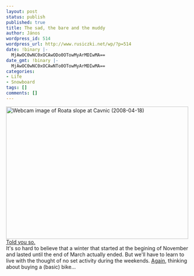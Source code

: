 ```yaml
---
layout: post
status: publish
published: true
title: The sad, the bare and the muddy
author: János
wordpress_id: 514
wordpress_url: http://www.rusiczki.net/wp/?p=514
date: !binary |-
  MjAwOC0wNC0xOCAwODo0OTowMyArMDIwMA==
date_gmt: !binary |-
  MjAwOC0wNC0xOCAwNTo0OTowMyArMDIwMA==
categories:
- Life
- Snowboard
tags: []
comments: []
---
```

<p><img alt="Webcam image of Roata slope at Cavnic (2008-04-18)" src="http://www.rusiczki.net/blog/blogpics/webcam-roata-cavnic-2008-04-18.png" width="500" height="362" class="image" border="0"/><br />
<a href="http://www.rusiczki.net/blog/archives/2008/04/07/the_end_of_the_local_winter_season">Told you so.</a><br />
It's so hard to believe that a winter that started at the begining of November and lasted until the end of March actually ended. But we'll have to learn to live with the thought of no set activity during the weekends. <a href="http://www.rusiczki.net/blog/archives/2005/05/01/biking_around_the_town">Again</a>, thinking about buying a (basic) bike...</p>
